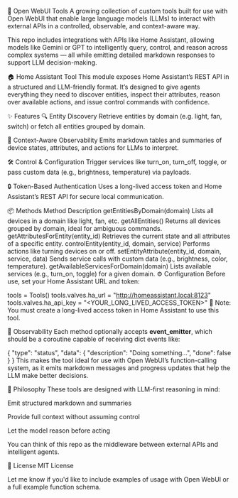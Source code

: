 🧰 Open WebUI Tools
A growing collection of custom tools built for use with Open WebUI that enable large language models (LLMs) to interact with external APIs in a controlled, observable, and context-aware way.

This repo includes integrations with APIs like Home Assistant, allowing models like Gemini or GPT to intelligently query, control, and reason across complex systems — all while emitting detailed markdown responses to support LLM decision-making.

🏠 Home Assistant Tool
This module exposes Home Assistant’s REST API in a structured and LLM-friendly format. It’s designed to give agents everything they need to discover entities, inspect their attributes, reason over available actions, and issue control commands with confidence.

✨ Features
🔍 Entity Discovery
Retrieve entities by domain (e.g. light, fan, switch) or fetch all entities grouped by domain.

🧠 Context-Aware Observability
Emits markdown tables and summaries of device states, attributes, and actions for LLMs to interpret.

🛠️ Control & Configuration
Trigger services like turn_on, turn_off, toggle, or pass custom data (e.g., brightness, temperature) via payloads.

🔒 Token-Based Authentication
Uses a long-lived access token and Home Assistant’s REST API for secure local communication.

📦 Methods
Method	Description
getEntitiesByDomain(domain)	Lists all devices in a domain like light, fan, etc.
getAllEntities()	Returns all devices grouped by domain, ideal for ambiguous commands.
getAttributesForEntity(entity_id)	Retrieves the current state and all attributes of a specific entity.
controlEntity(entity_id, domain, service)	Performs actions like turning devices on or off.
setEntityAttribute(entity_id, domain, service, data)	Sends service calls with custom data (e.g., brightness, color, temperature).
getAvailableServicesForDomain(domain)	Lists available services (e.g., turn_on, toggle) for a given domain.
⚙️ Configuration
Before use, set your Home Assistant URL and token:

tools = Tools()
tools.valves.ha_url = "http://homeassistant.local:8123"
tools.valves.ha_api_key = "<YOUR_LONG_LIVED_ACCESS_TOKEN>"
🔑 Note: You must create a long-lived access token in Home Assistant to use this tool.

🧪 Observability
Each method optionally accepts __event_emitter__, which should be a coroutine capable of receiving dict events like:

{
  "type": "status",
  "data": { "description": "Doing something...", "done": false }
}
This makes the tool ideal for use with Open WebUI’s function-calling system, as it emits markdown messages and progress updates that help the LLM make better decisions.

🧠 Philosophy
These tools are designed with LLM-first reasoning in mind:

Emit structured markdown and summaries

Provide full context without assuming control

Let the model reason before acting

You can think of this repo as the middleware between external APIs and intelligent agents.

📄 License
MIT License

Let me know if you'd like to include examples of usage with Open WebUI or a full example function schema.